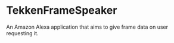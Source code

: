# TekkenFrameSpeaker
An Amazon Alexa application that aims to give frame data on user requesting it.
